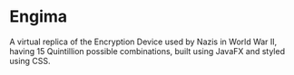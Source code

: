 # Engima
A virtual replica of the Encryption Device used by Nazis in World War II, having 15 Quintillion possible combinations, built using JavaFX and styled using CSS.
